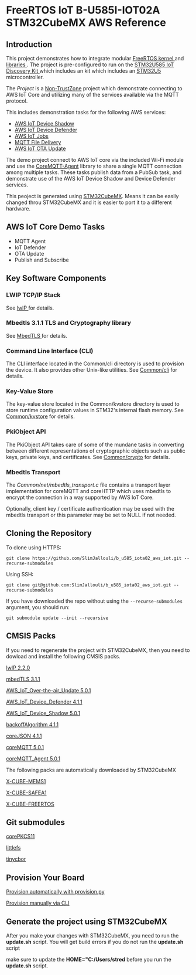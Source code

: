 
# FreeRTOS IoT B-U585I-IOT02A STM32CubeMX AWS Reference
## Introduction
This project demonstrates how to integrate modular [ FreeRTOS kernel ](https://www.freertos.org/RTOS.html) and [ libraries ](https://www.freertos.org/libraries/categories.html). The project is pre-configured to run on the [ STM32U585 IoT Discovery Kit ](https://www.st.com/en/evaluation-tools/b-u585i-iot02a.html) which includes an kit which includes an [ STM32U5 ](https://www.st.com/en/microcontrollers-microprocessors/stm32u5-series.html) microcontroller.

The *Project* is a [Non-TrustZone](Projects/b_u585i_iot02a_ntz) project which  demonstrate connecting to AWS IoT Core and utilizing many of the services available via the MQTT protocol.


This includes demonstration tasks for the following AWS services:
* [AWS IoT Device Shadow](https://docs.aws.amazon.com/iot/latest/developerguide/iot-device-shadows.html)
* [AWS IoT Device Defender](https://docs.aws.amazon.com/iot/latest/developerguide/device-defender.html)
* [AWS IoT Jobs](https://docs.aws.amazon.com/iot/latest/developerguide/iot-jobs.html)
* [MQTT File Delivery](https://docs.aws.amazon.com/iot/latest/developerguide/mqtt-based-file-delivery.html)
* [AWS IoT OTA Update](https://docs.aws.amazon.com/freertos/latest/userguide/freertos-ota-dev.html)

The demo project connect to AWS IoT core via the included Wi-Fi module and use the [CoreMQTT-Agent](https://github.com/FreeRTOS/coreMQTT-Agent) library to share a single MQTT connection among multiple tasks. These tasks publish data from a PubSub task, and demonstrate use of the AWS IoT Device Shadow and Device Defender services.

This peoject is generated using [STM32CubeMX](https://www.st.com/stm32cubemx). Means it can be easily changed throu STM32CubeMX and it is easier to port it to a different hardware.

## AWS IoT Core Demo Tasks
* MQTT Agent
* IoT Defender
* OTA Update
* Publish and Subscribe

## Key Software Components
### LWIP TCP/IP Stack
See [ lwIP ](https://github.com/lwip-tcpip/lwip) for details.

### Mbedtls 3.1.1 TLS and Cryptography library
See [ MbedTLS ](https://www.keil.arm.com/packs/mbedtls-arm/versions/) for details.

### Command Line Interface (CLI)
The CLI interface located in the Common/cli directory is used to provision the device. It also provides other Unix-like utilities. See [Common/cli](Common/cli/ReadMe.md) for details.

### Key-Value Store
The key-value store located in the Common/kvstore directory is used to store runtime configuration values in STM32's internal flash memory.
See [Common/kvstore](Common/kvstore/ReadMe.md) for details.

### PkiObject API
The PkiObject API takes care of some of the mundane tasks in converting between different representations of cryptographic objects such as public keys, private keys, and certificates. See [Common/crypto](Common/crypto/ReadMe.md) for details.

### Mbedtls Transport
The *Common/net/mbedtls_transport.c* file contains a transport layer implementation for coreMQTT and coreHTTP which uses mbedtls to encrypt the connection in a way supported by AWS IoT Core.

Optionally, client key / certificate authentication may be used with the mbedtls transport or this parameter may be set to NULL if not needed.

## Cloning the Repository
To clone using HTTPS:
```
git clone https://github.com/SlimJallouli/b_u585_iota02_aws_iot.git --recurse-submodules
```
Using SSH:
```
git clone git@github.com:SlimJallouli/b_u585_iota02_aws_iot.git --recurse-submodules
```
If you have downloaded the repo without using the `--recurse-submodules` argument, you should run:
```
git submodule update --init --recursive
```

## CMSIS Packs

If you need to regenerate the project with STM32CubeMX, then you need to dowload and install the following CMSIS packs.

[lwIP 2.2.0](https://www.keil.com/pack/lwIP.lwIP.2.2.0.pack)

[mbedTLS 3.1.1](https://www.keil.com/pack/ARM.mbedTLS.3.1.1.pack)

[AWS_IoT_Over-the-air_Update 5.0.1](https://d1pm0k3vkcievw.cloudfront.net/AWS.AWS_IoT_Over-the-air_Update.5.0.1.pack)

[AWS_IoT_Device_Defender 4.1.1](https://d1pm0k3vkcievw.cloudfront.net/AWS.AWS_IoT_Device_Defender.4.1.1.pack)

[AWS_IoT_Device_Shadow 5.0.1](https://d1pm0k3vkcievw.cloudfront.net/AWS.AWS_IoT_Device_Shadow.5.0.1.pack)

[backoffAlgorithm 4.1.1](https://d1pm0k3vkcievw.cloudfront.net/AWS.backoffAlgorithm.4.1.1.pack)

[coreJSON 4.1.1](https://d1pm0k3vkcievw.cloudfront.net/AWS.coreJSON.4.1.1.pack)

[coreMQTT 5.0.1](https://d1pm0k3vkcievw.cloudfront.net/AWS.coreMQTT.5.0.1.pack)

[coreMQTT_Agent 5.0.1](https://d1pm0k3vkcievw.cloudfront.net/AWS.coreMQTT_Agent.5.0.1.pack)

The following packs are automatically downloaded by STM32CubeMX

[X-CUBE-MEMS1](https://www.st.com/en/embedded-software/x-cube-mems1.html)

[X-CUBE-SAFEA1](https://www.st.com/en/embedded-software/x-cube-safea1.html)

[X-CUBE-FREERTOS](https://www.st.com/en/embedded-software/x-cube-freertos.html)


## Git submodules

[corePKCS11](https://github.com/FreeRTOS/corePKCS11)

[littlefs](https://github.com/littlefs-project/littlefs)

[tinycbor](https://github.com/intel/tinycbor)

## Provision Your Board
[Provision automatically with provision.py](https://github.com/FreeRTOS/iot-reference-stm32u5/blob/main/Getting_Started_Guide.md#option-8a-provision-automatically-with-provisionpy)

[Provision manually via CLI](https://github.com/FreeRTOS/iot-reference-stm32u5/blob/main/Getting_Started_Guide.md#option-8b-provision-manually-via-cli)



## Generate the project using STM32CubeMX

After you make your changes with STM32CubeMX, you need to run the **update.sh** script. You will get build errors if you do not run the **update.sh** script

make  sure to update the **HOME="C:/Users/stred** before you run the **update.sh** script.